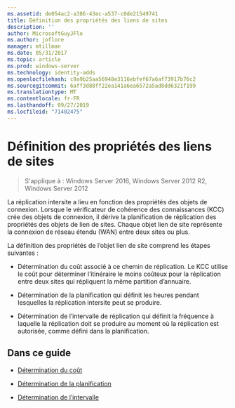 ```yaml
---
ms.assetid: de054ac2-a386-43ec-a537-c0de21549741
title: Définition des propriétés des liens de sites
description: ''
author: MicrosoftGuyJFlo
ms.author: joflore
manager: mtillman
ms.date: 05/31/2017
ms.topic: article
ms.prod: windows-server
ms.technology: identity-adds
ms.openlocfilehash: c9a9b25aa56948e3116ebfef67a6af73917b76c2
ms.sourcegitcommit: 6aff3d88ff22ea141a6ea6572a5ad8dd6321f199
ms.translationtype: MT
ms.contentlocale: fr-FR
ms.lasthandoff: 09/27/2019
ms.locfileid: "71402475"
---
```

# <a name="setting-site-link-properties"></a>Définition des propriétés des liens de sites

>S'applique à : Windows Server 2016, Windows Server 2012 R2, Windows Server 2012

La réplication intersite a lieu en fonction des propriétés des objets de connexion. Lorsque le vérificateur de cohérence des connaissances (KCC) crée des objets de connexion, il dérive la planification de réplication des propriétés des objets de lien de sites. Chaque objet lien de site représente la connexion de réseau étendu (WAN) entre deux sites ou plus.  
  
La définition des propriétés de l’objet lien de site comprend les étapes suivantes :  
  
-   Détermination du coût associé à ce chemin de réplication. Le KCC utilise le coût pour déterminer l’itinéraire le moins coûteux pour la réplication entre deux sites qui répliquent la même partition d’annuaire.  
  
-   Détermination de la planification qui définit les heures pendant lesquelles la réplication intersite peut se produire.  
  
-   Détermination de l’intervalle de réplication qui définit la fréquence à laquelle la réplication doit se produire au moment où la réplication est autorisée, comme défini dans la planification.  
  
## <a name="in-this-guide"></a>Dans ce guide  
  
-   [Détermination du coût](../../ad-ds/plan/Determining-the-Cost.md)  
  
-   [Détermination de la planification](../../ad-ds/plan/Determining-the-Schedule.md)  
  
-   [Détermination de l’intervalle](../../ad-ds/plan/Determining-the-Interval.md)  
  



